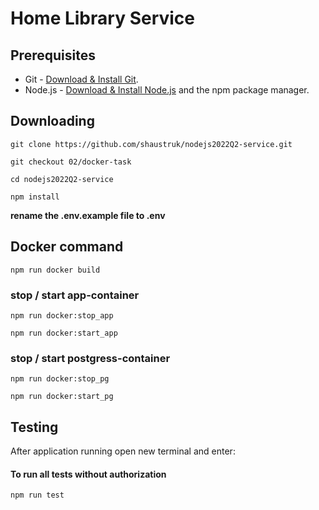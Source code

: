 # Home Library Service

## Prerequisites

- Git - [Download & Install Git](https://git-scm.com/downloads).
- Node.js - [Download & Install Node.js](https://nodejs.org/en/download/) and the npm package manager.

## Downloading

```
git clone https://github.com/shaustruk/nodejs2022Q2-service.git
```
```
git checkout 02/docker-task
```
```
cd nodejs2022Q2-service
```
```
npm install
```
**rename the .env.example file to .env**

## Docker command

```
npm run docker build
```
### stop / start app-container

```
npm run docker:stop_app
```
```
npm run docker:start_app
```
### stop / start postgress-container

```
npm run docker:stop_pg
```
```
npm run docker:start_pg
```
## Testing

After application running open new terminal and enter:

#### To run all tests without authorization

```
npm run test
```
